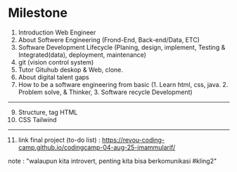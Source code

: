 # Milestone 
1. Introduction Web Engineer
2. About Softwere Engineering (Frond-End, Back-end/Data, ETC)
3. Software Development Lifecycle (Planing, design, implement, Testing & Integrated(data), deployment, maintenance)
4. git (vision control system)
5. Tutor Gituhub deskop & Web, clone.
6. About digital talent gaps
7. How to be a software engineering from basic (1. Learn html, css, java. 2. Problem solve, & Thinker, 3. Software recycle Development)
  -----------------------------------------------------------------------------
9. Structure, tag HTML
10. CSS Tailwind
-----------------------------------------------------------------------------
11. link final project (to-do list) : https://revou-coding-camp.github.io/codingcamp-04-aug-25-imammularif/


note : "walaupun kita introvert, penting kita bisa berkomunikasi #kling2"

